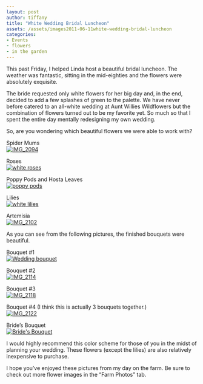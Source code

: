 ```yaml
---
layout: post
author: tiffany
title: "White Wedding Bridal Luncheon"
assets: /assets/images2011-06-11white-wedding-bridal-luncheon
categories: 
- Events
- flowers
- in the garden
---
```


This past Friday, I helped Linda host a beautiful bridal luncheon. The weather was fantastic, sitting in the mid-eighties and the flowers were absolutely exquisite.

The bride requested only white flowers for her big day and, in the end, decided to add a few splashes of green to the palette. We have never before catered to an all-white wedding at Aunt Willies Wildflowers but the combination of flowers turned out to be my favorite yet. So much so that I spent the entire day mentally redesigning my own wedding.

So, are you wondering which beautiful flowers we were able to work with?

Spider Mums  
[![](jekyll_uploads/2011/06/IMG_2094-575x431.jpg "IMG_2094")](http://www.sweetpeonies.com/farm-photos/img_2094/)

Roses  
[![](jekyll_uploads/2011/06/IMG_2110-575x431.jpg "white roses")](http://www.sweetpeonies.com/farm-photos/img_2110/)

Poppy Pods and Hosta Leaves  
[![](jekyll_uploads/2011/06/IMG_2103-575x766.jpg "poppy pods")](http://www.sweetpeonies.com/farm-photos/img_2103/)

Lilies  
[![](jekyll_uploads/2011/06/IMG_2101-575x431.jpg "white lilies")](http://www.sweetpeonies.com/farm-photos/img_2101/)

Artemisia  
[![](jekyll_uploads/2011/06/IMG_2102-575x431.jpg "IMG_2102")](http://www.sweetpeonies.com/farm-photos/img_2102/)

As you can see from the following pictures, the finished bouquets were beautiful.

Bouquet #1  
[![](jekyll_uploads/2011/06/IMG_2111-575x431.jpg "Wedding bouquet")](http://www.sweetpeonies.com/2011/06/white-wedding-bridal-luncheon/img_2111/)

Bouquet #2  
[![](jekyll_uploads/2011/06/IMG_2114-575x431.jpg "IMG_2114")](http://www.sweetpeonies.com/2011/06/white-wedding-bridal-luncheon/img_2114/)

Bouquet #3  
[![](jekyll_uploads/2011/06/IMG_2118-575x431.jpg "IMG_2118")](http://www.sweetpeonies.com/2011/06/white-wedding-bridal-luncheon/img_2118/)

Bouquet #4 (I think this is actually 3 bouquets together.)  
[![](jekyll_uploads/2011/06/IMG_2122-575x431.jpg "IMG_2122")](http://www.sweetpeonies.com/2011/06/white-wedding-bridal-luncheon/img_2122/)

Bride’s Bouquet  
[![](jekyll_uploads/2011/06/IMG_2123-575x431.jpg "Bride's Bouquet")](http://www.sweetpeonies.com/2011/06/white-wedding-bridal-luncheon/img_2123/)

I would highly recommend this color scheme for those of you in the midst of planning your wedding. These flowers (except the lilies) are also relatively inexpensive to purchase.

I hope you’ve enjoyed these pictures from my day on the farm. Be sure to check out more flower images in the “Farm Photos” tab.